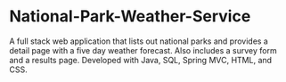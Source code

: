 # National-Park-Weather-Service
A full stack web application that lists out national parks and provides a detail page with a five day weather forecast. 
Also includes a survey form and a results page. Developed with Java, SQL, Spring MVC, HTML, and CSS.
